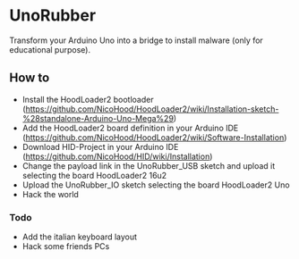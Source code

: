# UnoRubber
Transform your Arduino Uno into a bridge to install malware (only for educational purpose).

## How to
+ Install the HoodLoader2 bootloader (https://github.com/NicoHood/HoodLoader2/wiki/Installation-sketch-%28standalone-Arduino-Uno-Mega%29)
+ Add the HoodLoader2 board definition in your Arduino IDE (https://github.com/NicoHood/HoodLoader2/wiki/Software-Installation)
+ Download HID-Project in your Arduino IDE (https://github.com/NicoHood/HID/wiki/Installation)
+ Change the payload link in the UnoRubber_USB sketch and upload it selecting the board HoodLoader2 16u2
+ Upload the UnoRubber_IO sketch selecting the board HoodLoader2 Uno
+ Hack the world

### Todo
+ Add the italian keyboard layout
+ Hack some friends PCs